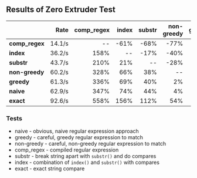 ## Results of Zero Extruder Test

|                |   Rate | comp_regex    | index  | substr | non-greedy  | greedy   | naive   | exact |
|:-------------- | ------:| -------------:| ------:| ------:| -----------:| --------:| -------:| -----:|
| **comp_regex** | 14.1/s |         --    |  -61%  |   -68% |       -77%  |   -77%   |  -78%   |  -85% |
| **index**      | 36.2/s |       158%    |    --  |   -17% |       -40%  |   -41%   |  -42%   |  -61% |
| **substr**     | 43.7/s |       210%    |   21%  |     -- |       -28%  |   -29%   |  -31%   |  -53% |
| **non-greedy** | 60.2/s |       328%    |   66%  |    38% |         --  |    -2%   |   -4%   |  -35% |
| **greedy**     | 61.3/s |       336%    |   69%  |    40% |         2%  |     --   |   -2%   |  -34% |
| **naive**      | 62.9/s |       347%    |   74%  |    44% |         4%  |     3%   |    --   |  -32% |
| **exact**      | 92.6/s |       558%    |  156%  |   112% |        54%  |    51%   |   47%   |    -- |

### Tests

   * naive - obvious, naive regular expression approach
   * greedy - careful, greedy regular expression to match
   * non-greedy - careful, non-greedy regular expression to match
   * comp\_regex - compiled regular expression
   * substr - break string apart with `substr()` and do compares
   * index - combination of `index()` and `substr()` with compares
   * exact - exact string compare
